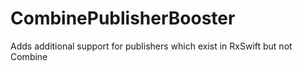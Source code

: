 # CombinePublisherBooster
Adds additional support for publishers which exist in RxSwift but not Combine
